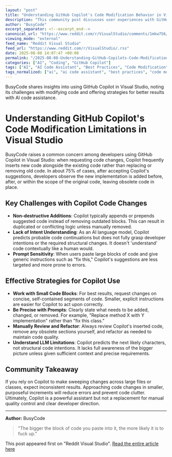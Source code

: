 ```yaml
---
layout: "post"
title: "Understanding GitHub Copilot's Code Modification Behavior in Visual Studio"
description: "This community post discusses user experiences with GitHub Copilot's tendency to insert new code rather than modify or remove old code in Visual Studio. It explores practical strategies for more effective Copilot usage and clarifies the limitations of LLM-based code suggestions, offering actionable advice for developers."
author: "BusyCode"
excerpt_separator: <!--excerpt_end-->
canonical_url: "https://www.reddit.com/r/VisualStudio/comments/1mkw756/copilot_does_not_remove_old_code/"
viewing_mode: "external"
feed_name: "Reddit Visual Studio"
feed_url: "https://www.reddit.com/r/VisualStudio/.rss"
date: 2025-08-08 14:07:47 +00:00
permalink: "/2025-08-08-Understanding-GitHub-Copilots-Code-Modification-Behavior-in-Visual-Studio.html"
categories: ["AI", "Coding", "GitHub Copilot"]
tags: ["AI", "AI Code Assistant", "Best Practices", "Code Modification", "Code Refactoring", "Coding", "Community", "Contextual Code", "Copilot Usage Tips", "Developer Experience", "GitHub Copilot", "LLM Limitations", "Prompt Engineering", "VS", "VS Integration"]
tags_normalized: ["ai", "ai code assistant", "best practices", "code modification", "code refactoring", "coding", "community", "contextual code", "copilot usage tips", "developer experience", "github copilot", "llm limitations", "prompt engineering", "vs", "vs integration"]
---
```


BusyCode shares insights into using GitHub Copilot in Visual Studio, noting its challenges with modifying code and offering strategies for better results with AI code assistance.<!--excerpt_end-->

# Understanding GitHub Copilot's Code Modification Limitations in Visual Studio

BusyCode raises a common concern among developers using GitHub Copilot in Visual Studio: when requesting code changes, Copilot frequently inserts new code alongside the existing code rather than replacing or removing old code. In about 75% of cases, after accepting Copilot's suggestions, developers observe the new implementation is added before, after, or within the scope of the original code, leaving obsolete code in place.

## Key Challenges with Copilot Code Changes

- **Non-destructive Additions**: Copilot typically appends or prepends suggested code instead of removing outdated blocks. This can result in duplicated or conflicting logic unless manually removed.
- **Lack of Intent Understanding**: As an AI language model, Copilot predicts probable code continuations but does not fully grasp developer intentions or the required structural changes. It doesn't 'understand' code contextually like a human would.
- **Prompt Sensitivity**: When users paste large blocks of code and give generic instructions such as "fix this," Copilot's suggestions are less targeted and more prone to errors.

## Effective Strategies for Copilot Use

- **Work with Small Code Blocks**: For best results, request changes on concise, self-contained segments of code. Smaller, explicit instructions are easier for Copilot to act upon correctly.
- **Be Precise with Prompts**: Clearly state what needs to be added, changed, or removed. For example, "Replace method X with Y implementation" rather than "fix this class."
- **Manually Review and Refactor**: Always review Copilot's inserted code, remove any obsolete sections yourself, and refactor as needed to maintain code quality.
- **Understand LLM Limitations**: Copilot predicts the next likely characters, not structural code intentions. It lacks full awareness of the bigger picture unless given sufficient context and precise requirements.

## Community Takeaway

If you rely on Copilot to make sweeping changes across large files or classes, expect inconsistent results. Approaching code changes in smaller, purposeful increments will reduce errors and prevent code clutter. Ultimately, Copilot is a powerful assistant but not a replacement for manual quality control and clear developer direction.

---
**Author:** BusyCode

> "The bigger the block of code you paste into it, the more likely it is to fuck up."

This post appeared first on "Reddit Visual Studio". [Read the entire article here](https://www.reddit.com/r/VisualStudio/comments/1mkw756/copilot_does_not_remove_old_code/)
